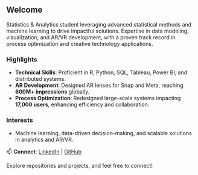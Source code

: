 ## Welcome  

Statistics & Analytics student leveraging advanced statistical methods and machine learning to drive impactful solutions. Expertise in data modeling, visualization, and AR/VR development, with a proven track record in process optimization and creative technology applications.  

### Highlights  
- **Technical Skills**: Proficient in R, Python, SQL, Tableau, Power BI, and distributed systems.  
- **AR Development**: Designed AR lenses for Snap and Meta, reaching **600M+ impressions** globally.  
- **Process Optimization**: Redesigned large-scale systems impacting **17,000 users**, enhancing efficiency and collaboration.  

### Interests  
- Machine learning, data-driven decision-making, and scalable solutions in analytics and AR/VR.  

📫 **Connect**: [LinkedIn](https://linkedin.com/in/shreyanna/) | [GitHub](https://github.com/shreyanna/)  

Explore repositories and projects, and feel free to connect!  

